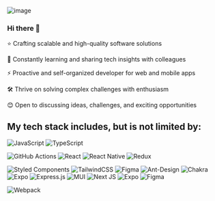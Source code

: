 ![image](https://github.com/dmitrokyrychuk/dmitrokyrychuk/assets/135112888/befb098e-2d26-4eb2-92f2-161216ddffe3)
### Hi there 👋

⭐️ Crafting scalable and high-quality software solutions

🌱 Constantly learning and sharing tech insights with colleagues

⚡️ Proactive and self-organized developer for web and mobile apps

🛠️ Thrive on solving complex challenges with enthusiasm

😊 Open to discussing ideas, challenges, and exciting opportunities

## My tech stack includes, but is not limited by:

![JavaScript](https://img.shields.io/badge/javascript-%23323330.svg?style=for-the-badge&logo=javascript&logoColor=%23F7DF1E)
![TypeScript](https://img.shields.io/badge/typescript-%23007ACC.svg?style=for-the-badge&logo=typescript&logoColor=white)

![GitHub Actions](https://img.shields.io/badge/github%20actions-%232671E5.svg?style=for-the-badge&logo=githubactions&logoColor=white)
![React](https://img.shields.io/badge/react-%2320232a.svg?style=for-the-badge&logo=react&logoColor=%2361DAFB)
![React Native](https://img.shields.io/badge/react_native-%2320232a.svg?style=for-the-badge&logo=react&logoColor=%2361DAFB)
![Redux](https://img.shields.io/badge/redux-%23593d88.svg?style=for-the-badge&logo=redux&logoColor=white)

![Styled Components](https://img.shields.io/badge/styled--components-DB7093?style=for-the-badge&logo=styled-components&logoColor=white)
  ![TailwindCSS](https://img.shields.io/badge/tailwindcss-%2338B2AC.svg?style=for-the-badge&logo=tailwind-css&logoColor=white)
![Figma](https://img.shields.io/badge/figma-%23F24E1E.svg?style=for-the-badge&logo=figma&logoColor=white)
![Ant-Design](https://img.shields.io/badge/-AntDesign-%230170FE?style=for-the-badge&logo=ant-design&logoColor=white)
	![Chakra](https://img.shields.io/badge/chakra-%234ED1C5.svg?style=for-the-badge&logo=chakraui&logoColor=white)
  ![Expo](https://img.shields.io/badge/expo-1C1E24?style=for-the-badge&logo=expo&logoColor=#D04A37)
  ![Express.js](https://img.shields.io/badge/express.js-%23404d59.svg?style=for-the-badge&logo=express&logoColor=%2361DAFB)
  ![MUI](https://img.shields.io/badge/MUI-%230081CB.svg?style=for-the-badge&logo=mui&logoColor=white)
  ![Next JS](https://img.shields.io/badge/Next-black?style=for-the-badge&logo=next.js&logoColor=white)
 ![Expo](https://img.shields.io/badge/expo-1C1E24?style=for-the-badge&logo=expo&logoColor=#D04A37)
![Figma](https://img.shields.io/badge/figma-%23F24E1E.svg?style=for-the-badge&logo=figma&logoColor=white)
  
  ![Webpack](https://img.shields.io/badge/webpack-%238DD6F9.svg?style=for-the-badge&logo=webpack&logoColor=black)
